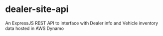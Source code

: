 # dealer-site-api
An ExpressJS REST API to interface with Dealer info and Vehicle inventory data hosted in AWS Dynamo
